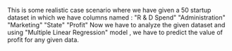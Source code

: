 
This is some realistic case scenario where we have given a 50 startup dataset in which we have columns named : "R & D Spend" "Administration" "Marketing" "State" "Profit" Now we have to analyze the given dataset and using "Multiple Linear Regression" model , we have to predict the value of profit for any given data.
